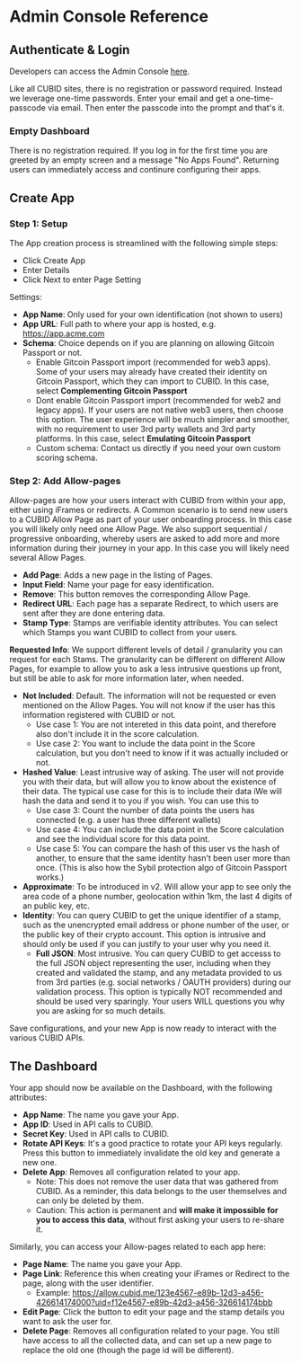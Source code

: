 # Admin Console Reference

## **Authenticate & Login**
Developers can access the Admin Console [here](https://admin.cubid.me).

Like all CUBID sites, there is no registration or password required. Instead we leverage one-time passwords. Enter your email and get a one-time-passcode via email. Then enter the passcode into the prompt and that's it.

### Empty Dashboard
There is no registration required. If you log in for the first time you are greeted by an empty screen and a message "No Apps Found". Returning users can immediately access and continure configuring their apps.

## **Create App** 
### Step 1: Setup
The App creation process is streamlined with the following simple steps:
- Click Create App
- Enter Details
- Click Next to enter Page Setting

Settings:
- **App Name**: Only used for your own identification (not shown to users)
- **App URL**: Full path to where your app is hosted, e.g. https://app.acme.com
- **Schema**: Choice depends on if you are planning on allowing Gitcoin Passport or not.
  - Enable Gitcoin Passport import (recommended for web3 apps). Some of your users may already have created their identity on Gitcoin Passport, which they can import to CUBID. In this case, select **Complementing Gitcoin Passport**
  - Dont enable Gitcoin Passport import (recommended for web2 and legacy apps). If your users are not native web3 users, then choose this option. The user experience will be much simpler and smoother, with no requirement to user 3rd party wallets and 3rd party platforms. In this case, select **Emulating Gitcoin Passport**
  - Custom schema: Contact us directly if you need your own custom scoring schema.

### Step 2: Add Allow-pages
Allow-pages are how your users interact with CUBID from within your app, either using iFrames or redirects. A Common scenario is to send new users to a CUBID Allow Page as part of your user onboarding process. In this case you will likely only need one Allow Page. We also support sequential / progressive onboarding, whereby users are asked to add more and more information during their journey in your app. In this case you will likely need several Allow Pages.

- **Add Page**: Adds a new page in the listing of Pages.
- **Input Field**: Name your page for easy identification.
- **Remove**: This button removes the corresponding Allow Page.
- **Redirect URL**: Each page has a separate Redirect, to which users are sent after they are done entering data. 
- **Stamp Type**: Stamps are verifiable identity attributes. You can select which Stamps you want CUBID to collect from your users.

**Requested Info**: We support different levels of detail / granularity you can request for each Stams. The granularity can be different on different Allow Pages, for example to allow you to ask a less intrusive questions up front, but still be able to ask for more information later, when needed.
- **Not Included**: Default. The information will not be requested or even mentioned on the Allow Pages. You will not know if the user has this information registered with CUBID or not.
  - Use case 1: You are not intereted in this data point, and therefore also don't include it in the score calculation.
  - Use case 2: You want to include the data point in the Score calculation, but you don't need to know if it was actually included or not.
- **Hashed Value**: Least intrusive way of asking. The user will not provide you with their data, but will allow you to know about the existence of their data. The typical use case for this is to include their data iWe will hash the data and send it to you if you wish. You can use this to 
  - Use case 3: Count the number of data points the users has connected (e.g. a user has three different wallets)
  - Use case 4: You can include the data point in the Score calculation and see the individual score for this data point.
  - Use case 5: You can compare the hash of this user vs the hash of another, to ensure that the same identity hasn't been user more than once. (This is also how the Sybil protection algo of Gitcoin Passport works.)
- **Approximate**: To be introduced in v2. Will allow your app to see only the area code of a phone number, geolocation within 1km, the last 4 digits of an public key, etc.
- **Identity**: You can query CUBID to get the unique identifier of a stamp, such as the unencrypted email address or phone number of the user, or the public key of their crypto account. This option is intrusive and should only be used if you can justify to your user why you need it.
  - **Full JSON**: Most intrusive. You can query CUBID to get accesss to the full JSON object representing the user, including when they created and validated the stamp, and any metadata provided to us from 3rd parties (e.g. social networks / OAUTH providers) during our validation process. This option is typically NOT recommended and should be used very sparingly. Your users WILL questions you why you are asking for so much details.
 
 Save configurations, and your new App is now ready to interact with the various CUBID APIs.

## **The Dashboard**
Your app should now be available on the Dashboard, with the following attributes:
- **App Name**: The name you gave your App.
- **App ID**: Used in API calls to CUBID.
- **Secret Key**: Used in API calls to CUBID.
- **Rotate API Keys**: It's a good practice to rotate your API keys regularly. Press this button to immediately invalidate the old key and generate a new one.
- **Delete App**: Removes all configuration related to your app. 
  - Note: This does not remove the user data that was gathered from CUBID. As a reminder, this data belongs to the user themselves and can only be deleted by them.
  - Caution: This action is permanent and **will make it impossible for you to access this data**, without first asking your users to re-share it. 

Similarly, you can access your Allow-pages related to each app here:
- **Page Name**: The name you gave your App.
- **Page Link**: Reference this when creating your iFrames or Redirect to the page, along with the user identifier.
  - Example: https://allow.cubid.me/123e4567-e89b-12d3-a456-426614174000?uid=f12e4567-e89b-42d3-a456-326614174bbb
- **Edit Page**: Click the button to edit your page and the stamp details you want to ask the user for.
- **Delete Page**: Removes all configuration related to your page. You still have access to all the collected data, and can set up a new page to replace the old one (though the page id will be different).
